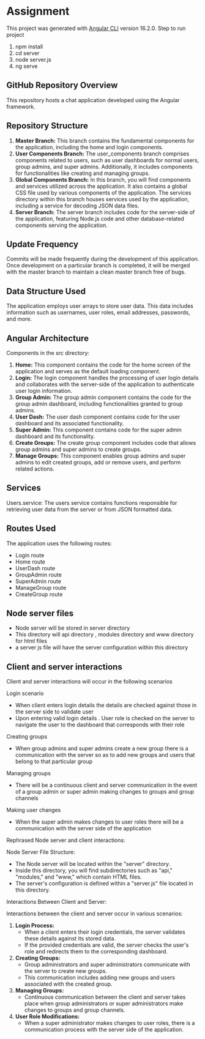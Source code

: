 # Assignment

This project was generated with [Angular CLI](https://github.com/angular/angular-cli) version 16.2.0.
Step to run project
1. npm install
2. cd server
3. node server.js
4. ng serve

## GitHub Repository Overview

This repository hosts a chat application developed using the Angular framework.

## Repository Structure
1. **Master Branch:** This branch contains the fundamental components for the application, including the home and login components.
2. **User Components Branch:** The user_components branch comprises components related to users, such as user dashboards for normal users, group admins, and super admins. Additionally, it includes components for functionalities like creating and managing groups.
3. **Global Components Branch:** In this branch, you will find components and services utilized across the application. It also contains a global CSS file used by various components of the application. The services directory within this branch houses services used by the application, including a service for decoding JSON data files.
4. **Server Branch:** The server branch includes code for the server-side of the application, featuring Node.js code and other database-related components serving the application.

## Update Frequency

Commits will be made frequently during the development of this application. Once development on a particular branch is completed, it will be merged with the master branch to maintain a clean master branch free of bugs.

## Data Structure Used

The application employs user arrays to store user data. This data includes information such as usernames, user roles, email addresses, passwords, and more.

## Angular Architecture

Components in the src directory:

1. **Home:** This component contains the code for the home screen of the application and serves as the default loading component.
2. **Login:** The login component handles the processing of user login details and collaborates with the server-side of the application to authenticate user login information.
3. **Group Admin:** The group admin component contains the code for the group admin dashboard, including functionalities granted to group admins.
4. **User Dash:** The user dash component contains code for the user dashboard and its associated functionality.
5. **Super Admin:** This component contains code for the super admin dashboard and its functionality.
6. **Create Groups:** The create group component includes code that allows group admins and super admins to create groups.
7. **Manage Groups:** This component enables group admins and super admins to edit created groups, add or remove users, and perform related actions.

## Services

Users.service: The users service contains functions responsible for retrieving user data from the server or from JSON formatted data.

## Routes Used
The application uses the following routes:

- Login route
- Home route
- UserDash route
- GroupAdmin route
- SuperAdmin route
- ManageGroup route
- CreateGroup route

## Node server files 
- Node server will be stored in server directory
- This directory will api directory , modules directory and www directory for html files
- a server js file will have the server configuration within this directory

## Client and server interactions

Client and server interactions will occur in the following scenarios 

Login scenario

- When client enters login details the details are checked against those in the server side to validate user
- Upon entering valid login details . User role is checked on the server to navigate the user to the dashboard that corresponds with their role

Creating groups 

- When group admins and super admins create a new group there is a communication with the server so as to add new groups and users that belong to that particular group

Managing groups

- There will be a continuous client and server communication in the event of a group admin or super admin making changes to groups  and group channels

Making user changes 

- When the super admin makes changes to user roles there will be a communication with the server side of the application

Rephrased Node server and client interactions:

Node Server File Structure:

- The Node server will be located within the "server" directory.
- Inside this directory, you will find subdirectories such as "api," "modules," and "www," which contain HTML files.
- The server's configuration is defined within a "server.js" file located in this directory.

Interactions Between Client and Server:

Interactions between the client and server occur in various scenarios:

1. **Login Process:**
    - When a client enters their login credentials, the server validates these details against its stored data.
    - If the provided credentials are valid, the server checks the user's role and redirects them to the corresponding dashboard.
2. **Creating Groups:**
    - Group administrators and super administrators communicate with the server to create new groups.
    - This communication includes adding new groups and users associated with the created group.
3. **Managing Groups:**
    - Continuous communication between the client and server takes place when group administrators or super administrators make changes to groups and group channels.
4. **User Role Modifications:**
    - When a super administrator makes changes to user roles, there is a communication process with the server side of the application.
